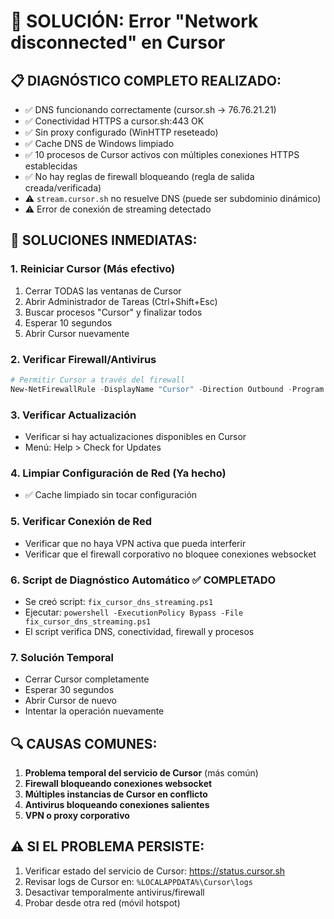 # 🔧 SOLUCIÓN: Error "Network disconnected" en Cursor

## 📋 DIAGNÓSTICO COMPLETO REALIZADO:
- ✅ DNS funcionando correctamente (cursor.sh → 76.76.21.21)
- ✅ Conectividad HTTPS a cursor.sh:443 OK
- ✅ Sin proxy configurado (WinHTTP reseteado)
- ✅ Cache DNS de Windows limpiado
- ✅ 10 procesos de Cursor activos con múltiples conexiones HTTPS establecidas
- ✅ No hay reglas de firewall bloqueando (regla de salida creada/verificada)
- ⚠️ `stream.cursor.sh` no resuelve DNS (puede ser subdominio dinámico)
- ⚠️ Error de conexión de streaming detectado

## 🔄 SOLUCIONES INMEDIATAS:

### 1. **Reiniciar Cursor** (Más efectivo)
1. Cerrar TODAS las ventanas de Cursor
2. Abrir Administrador de Tareas (Ctrl+Shift+Esc)
3. Buscar procesos "Cursor" y finalizar todos
4. Esperar 10 segundos
5. Abrir Cursor nuevamente

### 2. **Verificar Firewall/Antivirus**
```powershell
# Permitir Cursor a través del firewall
New-NetFirewallRule -DisplayName "Cursor" -Direction Outbound -Program "C:\Program Files\Cursor\Cursor.exe" -Action Allow
```

### 3. **Verificar Actualización**
- Verificar si hay actualizaciones disponibles en Cursor
- Menú: Help > Check for Updates

### 4. **Limpiar Configuración de Red (Ya hecho)**
- ✅ Cache limpiado sin tocar configuración

### 5. **Verificar Conexión de Red**
- Verificar que no haya VPN activa que pueda interferir
- Verificar que el firewall corporativo no bloquee conexiones websocket

### 6. **Script de Diagnóstico Automático** ✅ COMPLETADO
- Se creó script: `fix_cursor_dns_streaming.ps1`
- Ejecutar: `powershell -ExecutionPolicy Bypass -File fix_cursor_dns_streaming.ps1`
- El script verifica DNS, conectividad, firewall y procesos

### 7. **Solución Temporal**
- Cerrar Cursor completamente
- Esperar 30 segundos
- Abrir Cursor de nuevo
- Intentar la operación nuevamente

## 🔍 CAUSAS COMUNES:
1. **Problema temporal del servicio de Cursor** (más común)
2. **Firewall bloqueando conexiones websocket**
3. **Múltiples instancias de Cursor en conflicto**
4. **Antivirus bloqueando conexiones salientes**
5. **VPN o proxy corporativo**

## ⚠️ SI EL PROBLEMA PERSISTE:
1. Verificar estado del servicio de Cursor: https://status.cursor.sh
2. Revisar logs de Cursor en: `%LOCALAPPDATA%\Cursor\logs`
3. Desactivar temporalmente antivirus/firewall
4. Probar desde otra red (móvil hotspot)

